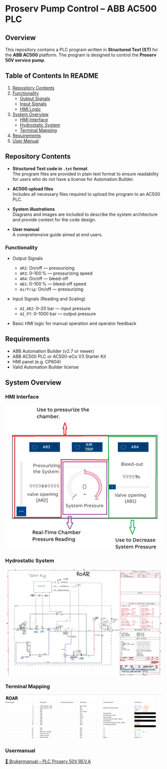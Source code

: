 
# Proserv Pump Control – ABB AC500 PLC

## Overview

This repository contains a PLC program written in **Structured Text (ST)** for the **ABB AC500** platform. The program is designed to control the **Proserv 50V service pump**.

##  Table of Contents In README

1. [Repository Contents](#repository-contents)  
2. [Functionality](#functionality)  
   - [Output Signals](#output-signals)  
   - [Input Signals](#input-signals)  
   - [HMI Logic](#hmi-logic)  
3. [System Overview](#system-overview)  
   - [HMI Interface](#hmi-interface)  
   - [Hydrostatic System](#hydrostatic-system)  
   - [Terminal Mapping](#terminal-mapping)  
4. [Requirements](#requirements)  
5. [User Manual](#user-manual)  
  


## Repository Contents

- **Structured Text code in `.txt` format**  
  The program files are provided in plain text format to ensure readability for users who do not have a license for Automation Builder.

- **AC500 upload files**  
  Includes all necessary files required to upload the program to an AC500 PLC.

- **System illustrations**  
  Diagrams and images are included to describe the system architecture and provide context for the code design.

- **User manual**  
  A comprehensive guide aimed at end users.

### Functionality
- Output Signals
  - `AR2`: On/off — pressurizing  
  - `AR3`: 0–100 % — pressurizing speed  
  - `AR4`: On/off — bleed-off  
  - `AB1`: 0–100 % — bleed-off speed  
  - `AirTrip`: On/off — pressurizing  
- Input Signals (Reading and Scaling)
  - `AI_AR2`: 0–20 bar — input pressure  
  - `AI_PT`: 0–1000 bar — output pressure 

- Basic HMI logic for manual operation and operator feedback

## Requirements
- ABB Automation Builder (v2.7 or newer)
- ABB AC500 PLC or AC500-eCo V3 Starter Kit
- HMI panel (e.g. CP604)
- Valid Automation Builder license

## System Overview
### HMI Interface
![HMIm](images/HMI%20Interface.png)

### Hydrostatic System
![Hydrostatic System](images/Hydraulic-Mechanical%20Overview.png)

### Terminal Mapping
![Terminal Mapping](images/Input%20channels%20and%20terminal%20numbers.png)

### Usermanual
[📘 Brukermanual – PLC Proserv 50V REV.A](Usermanual%20PLC%20proserv%2050V%20REV.A%20.pdf)

